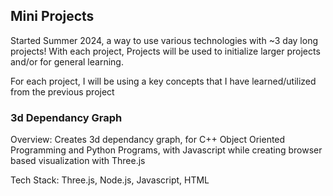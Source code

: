 ## Mini Projects
Started Summer 2024, a way to use various technologies with ~3 day long projects! With each project, Projects will be used to initialize larger projects and/or for general learning. 

For each project, I will be using a key concepts that I have learned/utilized from the previous project

### 3d Dependancy Graph
Overview: Creates 3d dependancy graph, for C++ Object Oriented Programming and Python Programs, with Javascript while creating browser based visualization with Three.js

Tech Stack: Three.js, Node.js, Javascript, HTML
